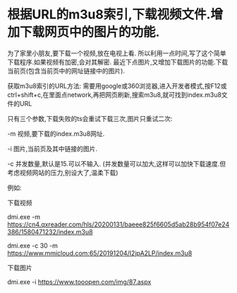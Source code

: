 # 根据URL的m3u8索引,下载视频文件.增加下载网页中的图片的功能.

为了家里小朋友,要下载一个视频,放在电视上看. 所以利用一点时间,写了这个简单下载程序.如果视频有加密,会对其解密.
最近下点图片,又增加下载图片的功能.下载当前页(包含当前页中的网址链接中的图片).

获取m3u8索引的URL方法:
需要用google或360浏览器,进入开发者模式,按F12或ctrl+shift+c,在里面点network,再把网页刷新,搜索m3u8,就可找到index.m3u8文件的URL

只有三个参数,下载失败的ts会重试下载三次,图片只重试二次:

-m 视频,要下载的index.m3u8网址.

-i 图片,当前页及其中链接的图片.

-c 并发数量,默认是15.可以不输入.
(并发数量可以加大,这样可以加快下载速度.但考虑视频网站的压力,别设大了,温柔下载)

例如:

下载视频

dmi.exe -m https://cn4.qxreader.com/hls/20200131/baeee825f6605d5ab28b954f07e24386/1580471232/index.m3u8

dmi.exe -c 30 -m https://www.mmicloud.com:65/20191204/I2jpA2LP/index.m3u8

下载图片

dmi.exe -i https://www.tooopen.com/img/87.aspx